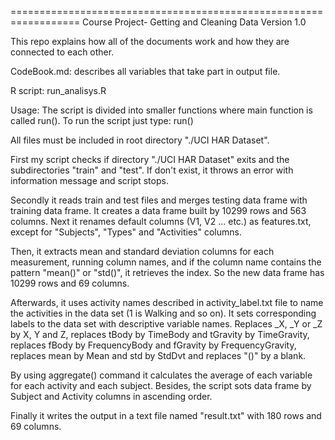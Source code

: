 ==================================================================
Course Project- Getting and Cleaning Data
Version 1.0

This repo explains how all of the documents work and how they are connected to each other.


CodeBook.md: describes all variables that take part in output file. 

R script: run_analisys.R


Usage: The script is divided into smaller functions where main function is called run().
To run the script just type: run()


All files must be included in root directory "./UCI HAR Dataset".

First my script checks if directory "./UCI HAR Dataset" exits and the subdirectories "train" and "test". If don't exist, it throws an error with information message and script stops.


Secondly it reads train and test files and merges testing data frame with training data frame. It creates a data frame built by 10299 rows and 563 columns. Next it renames default columns (V1, V2 ... etc.) as features.txt, except for "Subjects", "Types" and "Activities" columns.

Then, it extracts mean and standard deviation columns for each measurement, running column names, and if the column name contains the pattern "mean()" or "std()", it retrieves the index. So the new data frame has 10299 rows and 69 columns. 

Afterwards, it uses activity names described in activity_label.txt file to name the activities in the data set (1 is Walking and so on). It sets corresponding labels to the data set with descriptive variable names. Replaces _X, _Y or _Z by X, Y and Z, replaces tBody by TimeBody and tGravity by TimeGravity, replaces fBody by FrequencyBody and fGravity by FrequencyGravity, replaces mean by Mean and std by StdDvt and replaces "()" by a blank.


By using aggregate() command it calculates the average of each variable for each activity and each subject. Besides, the script sots data frame by Subject and Activity columns in ascending order.


Finally it writes the output in a text file named "result.txt" with 180 rows and 69 columns.

